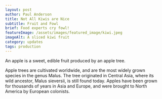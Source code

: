 ```yaml
---
layout: post
author: Paul Anderson
title: Not All Kiwis are Nice
subtitle: Fruit and Fowl
brief: Food experts cry fowl!
featureImage: /assets/images/featured_image/kiwi.jpeg
imageAlt: A sliced kiwi fruit
category: updates
tags: production
---
```

An apple is a sweet, edible fruit produced by an apple tree.

Apple trees are cultivated worldwide, and are the most widely grown species in
the genus Malus. The tree originated in Central Asia, where its wild ancestor,
Malus sieversii, is still found today. Apples have been grown for thousands of
years in Asia and Europe, and were brought to North America by European
colonists.
